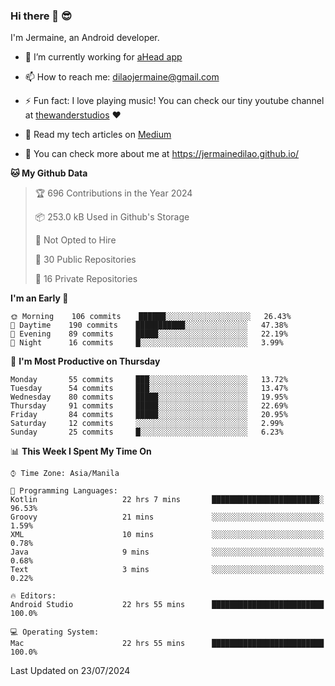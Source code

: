 ### Hi there 👋 😎
I'm Jermaine, an Android developer.

- 🔭 I’m currently working for [aHead app](https://www.ahead-app.com/)

- 📫 How to reach me: dilaojermaine@gmail.com

- ⚡ Fun fact: I love playing music! You can check our tiny youtube channel at [thewanderstudios](https://www.youtube.com/thewanderstudios) ♥️

- 📖 Read my tech articles on [Medium](https://jermainedilao.medium.com/)

- 👀 You can check more about me at https://jermainedilao.github.io/

<!--
**jermainedilao/jermainedilao** is a ✨ _special_ ✨ repository because its `README.md` (this file) appears on your GitHub profile.

Here are some ideas to get you started:

- 🔭 I’m currently working on ...
- 🌱 I’m currently learning ...
- 👯 I’m looking to collaborate on ...
- 🤔 I’m looking for help with ...
- 💬 Ask me about ...
- 📫 How to reach me: ...
- 😄 Pronouns: ...
- ⚡ Fun fact: ...
-->

<!--START_SECTION:waka-->
**🐱 My Github Data** 

> 🏆 696 Contributions in the Year 2024
 > 
> 📦 253.0 kB Used in Github's Storage 
 > 
> 🚫 Not Opted to Hire
 > 
> 📜 30 Public Repositories 
 > 
> 🔑 16 Private Repositories  
 > 
**I'm an Early 🐤** 

```text
🌞 Morning    106 commits    ██████░░░░░░░░░░░░░░░░░░░   26.43% 
🌆 Daytime    190 commits    ███████████░░░░░░░░░░░░░░   47.38% 
🌃 Evening    89 commits     █████░░░░░░░░░░░░░░░░░░░░   22.19% 
🌙 Night      16 commits     █░░░░░░░░░░░░░░░░░░░░░░░░   3.99%

```
📅 **I'm Most Productive on Thursday** 

```text
Monday       55 commits     ███░░░░░░░░░░░░░░░░░░░░░░   13.72% 
Tuesday      54 commits     ███░░░░░░░░░░░░░░░░░░░░░░   13.47% 
Wednesday    80 commits     █████░░░░░░░░░░░░░░░░░░░░   19.95% 
Thursday     91 commits     █████░░░░░░░░░░░░░░░░░░░░   22.69% 
Friday       84 commits     █████░░░░░░░░░░░░░░░░░░░░   20.95% 
Saturday     12 commits     ░░░░░░░░░░░░░░░░░░░░░░░░░   2.99% 
Sunday       25 commits     █░░░░░░░░░░░░░░░░░░░░░░░░   6.23%

```


📊 **This Week I Spent My Time On** 

```text
⌚︎ Time Zone: Asia/Manila

💬 Programming Languages: 
Kotlin                   22 hrs 7 mins       ████████████████████████░   96.53% 
Groovy                   21 mins             ░░░░░░░░░░░░░░░░░░░░░░░░░   1.59% 
XML                      10 mins             ░░░░░░░░░░░░░░░░░░░░░░░░░   0.78% 
Java                     9 mins              ░░░░░░░░░░░░░░░░░░░░░░░░░   0.68% 
Text                     3 mins              ░░░░░░░░░░░░░░░░░░░░░░░░░   0.22%

🔥 Editors: 
Android Studio           22 hrs 55 mins      █████████████████████████   100.0%

💻 Operating System: 
Mac                      22 hrs 55 mins      █████████████████████████   100.0%

```


 Last Updated on 23/07/2024
<!--END_SECTION:waka-->
